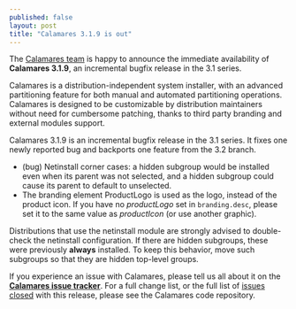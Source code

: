 ```yaml
---
published: false
layout: post
title: "Calamares 3.1.9 is out"
---
```

The [Calamares team](https://calamares.io/team/) is happy to announce the immediate
availability of **Calamares 3.1.9**, an incremental bugfix release in the 3.1 series.

Calamares is a distribution-independent system installer, with an advanced partitioning feature for both manual and automated partitioning operations.
Calamares is designed to be customizable by distribution maintainers without need for cumbersome patching, thanks to third party branding and external modules support.

<!--more-->

Calamares 3.1.9 is an incremental bugfix release in the 3.1 series.
It fixes one newly reported bug and backports one feature from the 3.2 branch.
- (bug) Netinstall corner cases: a hidden subgroup would be installed
  even when its parent was not selected, and a hidden subgroup could
  cause its parent to default to unselected.
- The branding element ProductLogo is used as the logo, instead of
  the product icon. If you have no *productLogo* set in `branding.desc`,
  please set it to the same value as *productIcon* (or use another graphic).

Distributions that use the netinstall module are strongly advised to
double-check the netinstall configuration. If there are hidden subgroups,
these were previously **always** installed. To keep this behavior,
move such subgroups so that they are hidden top-level groups.

If you experience an issue with Calamares, please tell us all about it on the [**Calamares issue tracker**](https://github.com/calamares/calamares/issues). For a full change list, or the full list of [issues closed](https://github.com/calamares/calamares/milestone/44?closed=1) with this release, please see the Calamares code repository.

